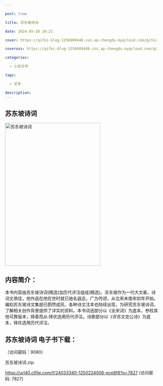 ```yaml
---

post: true

title: 苏东坡诗词

date: 2024-05-28 10:21

cover: https://qifei-blog-1256009448.cos.ap-chengdu.myqcloud.com/qifei-blog/65ee4fc59f345e8d0322d40f.jpg

coveross: https://qifei-blog-1256009448.cos.ap-chengdu.myqcloud.com/qifei-blog/65ee4fc59f345e8d0322d40f.jpg

categories:

  - 小说文学

tags:

  - 文学

description:
---
```


## 苏东坡诗词
<img alt="苏东坡诗词 " class="aligncenter loaded" data-was-processed="true" decoding="async" fetchpriority="high" height="471" src="https://qifei-blog-1256009448.cos.ap-chengdu.myqcloud.com/qifei-blog/65ee4fc59f345e8d0322d40f.jpg " style="cursor: zoom-in;" width="314"/>

## 内容简介：

本书内容由苏东坡诗词(精选)加历代评注组成(精选)。苏东坡作为一代大文豪，诗词文俱佳，他作品在他在世时就已驰名遐迩，广为传颂，从北宋未南宋初年开始，编刻苏东坡诗文集就已蔚然成风，各种诗文注本也陆续出现，为研究苏东坡诗词，了解相关创作背景提供了详实的资料。本书词选部分以《全宋词》为底本，参校其他可靠版本，择善而从:择优选用历代评注。诗歌部分以《评苏文忠公诗》为底本，择优选用历代评注。

## 苏东坡诗词 电子书下载：

 （访问密码：9080）

苏东坡诗词.zip: 

https://url40.ctfile.com/f/24033340-1250224006-ece8f8?p=7827 (访问密码: 7827)
